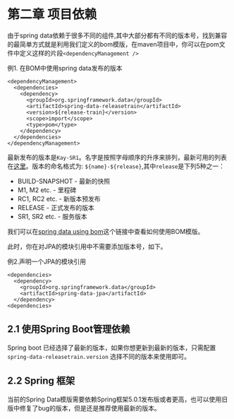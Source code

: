 # 第二章 项目依赖

由于spring data依赖于很多不同的组件,其中大部分都有不同的版本号，找到兼容的最简单方式就是利用我们定义的bom模版，在maven项目中，你可以在pom文件中定义这样的片段`<dependencyManagement />`

例1. 在BOM中使用spring data发布的版本

```markup
<dependencyManagement>
  <dependencies>
    <dependency>
      <groupId>org.springframework.data</groupId>
      <artifactId>spring-data-releasetrain</artifactId>
      <version>${release-train}</version>
      <scope>import</scope>
      <type>pom</type>
    </dependency>
  </dependencies>
</dependencyManagement>
```

最新发布的版本是`Kay-SR1`。名字是按照字母顺序的升序来排列，最新可用的列表在[这里](https://github.com/spring-projects/spring-data-commons/wiki/Release-planning)。版本的命名格式为: `${name}-${release}`,其中`release`是下列5种之一：

* BUILD-SNAPSHOT - 最新的快照
* M1, M2 etc. - 里程碑
* RC1, RC2 etc. - 新版本预发布
* RELEASE - 正式发布的版本
* SR1, SR2 etc. - 服务版本

我们可以在[spring data using bom](https://github.com/spring-projects/spring-data-examples/tree/master/bom)这个链接中查看如何使用BOM模版。

此时，你在对JPA的模块引用中不需要添加版本号，如下。

例2.声明一个JPA的模块引用

```markup
<dependencies>
  <dependency>
    <groupId>org.springframework.data</groupId>
    <artifactId>spring-data-jpa</artifactId>
  </dependency>
<dependencies>
```

## 2.1 使用Spring Boot管理依赖

Spring boot 已经选择了最新的版本，如果你想更新到最新的版本，只需配置`spring-data-releasetrain.version` 选择不同的版本来使用即可。

## 2.2 Spring 框架

当前的Spring Data模版需要依赖Spring框架5.0.1发布版或者更高，也可以使用旧版中修复了bug的版本，但是还是推荐使用最新的版本。

